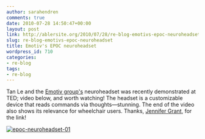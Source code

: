 ```yaml
---
author: sarahendren
comments: true
date: 2010-07-28 14:50:47+00:00
layout: post
link: http://ablersite.org/2010/07/28/re-blog-emotivs-epoc-neuroheadset/
slug: re-blog-emotivs-epoc-neuroheadset
title: Emotiv's EPOC neuroheadset
wordpress_id: 710
categories:
- re-blog
tags:
- re-blog
---
```


Tan Le and the [Emotiv group's](http://www.emotiv.com/index.php) neuroheadset was recently demonstrated at TED; video below, and worth watching! The headset is a customizable device that reads commands via thoughts—stunning. The end of the video also shows its relevance for wheelchair users. Thanks, [Jennifer Grant](http://jennifercgrant.com/), for the link!

[![epoc-neuroheadset-01](http://ablersite.files.wordpress.com/2010/07/epoc-neuroheadset-01.gif)](http://ablersite.files.wordpress.com/2010/07/epoc-neuroheadset-01.gif)
